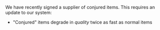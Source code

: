 We have recently signed a supplier of conjured items. This requires an update
to our system:

- "Conjured" items degrade in _quality_ twice as fast as normal items
